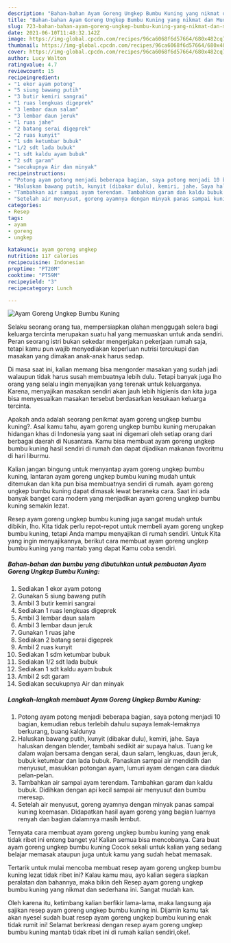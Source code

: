 ```yaml
---
description: "Bahan-bahan Ayam Goreng Ungkep Bumbu Kuning yang nikmat dan Mudah Dibuat"
title: "Bahan-bahan Ayam Goreng Ungkep Bumbu Kuning yang nikmat dan Mudah Dibuat"
slug: 723-bahan-bahan-ayam-goreng-ungkep-bumbu-kuning-yang-nikmat-dan-mudah-dibuat
date: 2021-06-10T11:48:32.142Z
image: https://img-global.cpcdn.com/recipes/96ca6068f6d57664/680x482cq70/ayam-goreng-ungkep-bumbu-kuning-foto-resep-utama.jpg
thumbnail: https://img-global.cpcdn.com/recipes/96ca6068f6d57664/680x482cq70/ayam-goreng-ungkep-bumbu-kuning-foto-resep-utama.jpg
cover: https://img-global.cpcdn.com/recipes/96ca6068f6d57664/680x482cq70/ayam-goreng-ungkep-bumbu-kuning-foto-resep-utama.jpg
author: Lucy Walton
ratingvalue: 4.7
reviewcount: 15
recipeingredient:
- "1 ekor ayam potong"
- "5 siung bawang putih"
- "3 butir kemiri sangrai"
- "1 ruas lengkuas digeprek"
- "3 lembar daun salam"
- "3 lembar daun jeruk"
- "1 ruas jahe"
- "2 batang serai digeprek"
- "2 ruas kunyit"
- "1 sdm ketumbar bubuk"
- "1/2 sdt lada bubuk"
- "1 sdt kaldu ayam bubuk"
- "2 sdt garam"
- "secukupnya Air dan minyak"
recipeinstructions:
- "Potong ayam potong menjadi beberapa bagian, saya potong menjadi 10 bagian, kemudian rebus terlebih dahulu supaya lemak-lemaknya berkurang, buang kaldunya"
- "Haluskan bawang putih, kunyit (dibakar dulu), kemiri, jahe. Saya haluskan dengan blender, tambahi sedikit air supaya halus. Tuang ke dalam wajan bersama dengan serai, daun salam, lengkuas, daun jeruk, bubuk ketumbar dan lada bubuk. Panaskan sampai air mendidih dan menyusut, masukkan potongan ayam, lumuri ayam dengan cara diaduk pelan-pelan."
- "Tambahkan air sampai ayam terendam. Tambahkan garam dan kaldu bubuk. Didihkan dengan api kecil sampai air menyusut dan bumbu meresap."
- "Setelah air menyusut, goreng ayamnya dengan minyak panas sampai kuning keemasan. Didapatkan hasil ayam goreng yang bagian luarnya renyah dan bagian dalamnya masih lembut."
categories:
- Resep
tags:
- ayam
- goreng
- ungkep

katakunci: ayam goreng ungkep 
nutrition: 117 calories
recipecuisine: Indonesian
preptime: "PT20M"
cooktime: "PT59M"
recipeyield: "3"
recipecategory: Lunch

---
```



![Ayam Goreng Ungkep Bumbu Kuning](https://img-global.cpcdn.com/recipes/96ca6068f6d57664/680x482cq70/ayam-goreng-ungkep-bumbu-kuning-foto-resep-utama.jpg)

Selaku seorang orang tua, mempersiapkan olahan menggugah selera bagi keluarga tercinta merupakan suatu hal yang memuaskan untuk anda sendiri. Peran seorang istri bukan sekedar mengerjakan pekerjaan rumah saja, tetapi kamu pun wajib menyediakan keperluan nutrisi tercukupi dan masakan yang dimakan anak-anak harus sedap.

Di masa  saat ini, kalian memang bisa mengorder masakan yang sudah jadi walaupun tidak harus susah membuatnya lebih dulu. Tetapi banyak juga lho orang yang selalu ingin menyajikan yang terenak untuk keluarganya. Karena, menyajikan masakan sendiri akan jauh lebih higienis dan kita juga bisa menyesuaikan masakan tersebut berdasarkan kesukaan keluarga tercinta. 



Apakah anda adalah seorang penikmat ayam goreng ungkep bumbu kuning?. Asal kamu tahu, ayam goreng ungkep bumbu kuning merupakan hidangan khas di Indonesia yang saat ini digemari oleh setiap orang dari berbagai daerah di Nusantara. Kamu bisa membuat ayam goreng ungkep bumbu kuning hasil sendiri di rumah dan dapat dijadikan makanan favoritmu di hari liburmu.

Kalian jangan bingung untuk menyantap ayam goreng ungkep bumbu kuning, lantaran ayam goreng ungkep bumbu kuning mudah untuk ditemukan dan kita pun bisa membuatnya sendiri di rumah. ayam goreng ungkep bumbu kuning dapat dimasak lewat beraneka cara. Saat ini ada banyak banget cara modern yang menjadikan ayam goreng ungkep bumbu kuning semakin lezat.

Resep ayam goreng ungkep bumbu kuning juga sangat mudah untuk dibikin, lho. Kita tidak perlu repot-repot untuk membeli ayam goreng ungkep bumbu kuning, tetapi Anda mampu menyajikan di rumah sendiri. Untuk Kita yang ingin menyajikannya, berikut cara membuat ayam goreng ungkep bumbu kuning yang mantab yang dapat Kamu coba sendiri.

<!--inarticleads1-->

##### Bahan-bahan dan bumbu yang dibutuhkan untuk pembuatan Ayam Goreng Ungkep Bumbu Kuning:

1. Sediakan 1 ekor ayam potong
1. Gunakan 5 siung bawang putih
1. Ambil 3 butir kemiri sangrai
1. Sediakan 1 ruas lengkuas digeprek
1. Ambil 3 lembar daun salam
1. Ambil 3 lembar daun jeruk
1. Gunakan 1 ruas jahe
1. Sediakan 2 batang serai digeprek
1. Ambil 2 ruas kunyit
1. Sediakan 1 sdm ketumbar bubuk
1. Sediakan 1/2 sdt lada bubuk
1. Sediakan 1 sdt kaldu ayam bubuk
1. Ambil 2 sdt garam
1. Sediakan secukupnya Air dan minyak




<!--inarticleads2-->

##### Langkah-langkah membuat Ayam Goreng Ungkep Bumbu Kuning:

1. Potong ayam potong menjadi beberapa bagian, saya potong menjadi 10 bagian, kemudian rebus terlebih dahulu supaya lemak-lemaknya berkurang, buang kaldunya
1. Haluskan bawang putih, kunyit (dibakar dulu), kemiri, jahe. Saya haluskan dengan blender, tambahi sedikit air supaya halus. Tuang ke dalam wajan bersama dengan serai, daun salam, lengkuas, daun jeruk, bubuk ketumbar dan lada bubuk. Panaskan sampai air mendidih dan menyusut, masukkan potongan ayam, lumuri ayam dengan cara diaduk pelan-pelan.
1. Tambahkan air sampai ayam terendam. Tambahkan garam dan kaldu bubuk. Didihkan dengan api kecil sampai air menyusut dan bumbu meresap.
1. Setelah air menyusut, goreng ayamnya dengan minyak panas sampai kuning keemasan. Didapatkan hasil ayam goreng yang bagian luarnya renyah dan bagian dalamnya masih lembut.




Ternyata cara membuat ayam goreng ungkep bumbu kuning yang enak tidak ribet ini enteng banget ya! Kalian semua bisa mencobanya. Cara buat ayam goreng ungkep bumbu kuning Cocok sekali untuk kalian yang sedang belajar memasak ataupun juga untuk kamu yang sudah hebat memasak.

Tertarik untuk mulai mencoba membuat resep ayam goreng ungkep bumbu kuning lezat tidak ribet ini? Kalau kamu mau, ayo kalian segera siapkan peralatan dan bahannya, maka bikin deh Resep ayam goreng ungkep bumbu kuning yang nikmat dan sederhana ini. Sangat mudah kan. 

Oleh karena itu, ketimbang kalian berfikir lama-lama, maka langsung aja sajikan resep ayam goreng ungkep bumbu kuning ini. Dijamin kamu tak akan nyesel sudah buat resep ayam goreng ungkep bumbu kuning enak tidak rumit ini! Selamat berkreasi dengan resep ayam goreng ungkep bumbu kuning mantab tidak ribet ini di rumah kalian sendiri,oke!.

